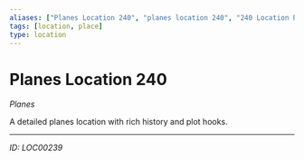 ```yaml
---
aliases: ["Planes Location 240", "planes location 240", "240 Location Planes"]
tags: [location, place]
type: location
---
```


# Planes Location 240

*Planes*

A detailed planes location with rich history and plot hooks.

---
*ID: LOC00239*